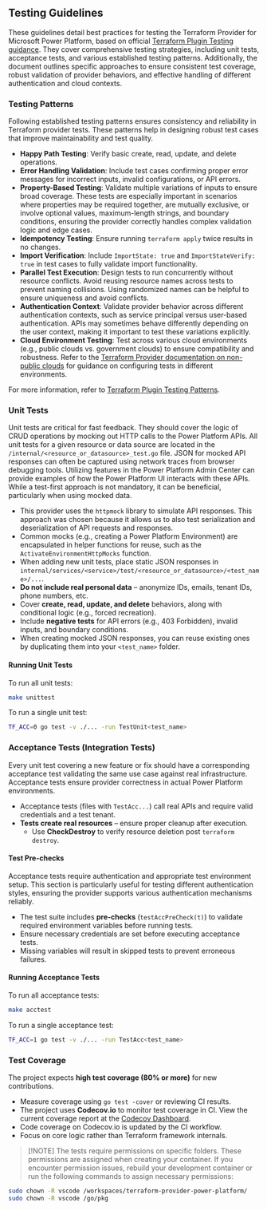 ## Testing Guidelines

These guidelines detail best practices for testing the Terraform Provider for Microsoft Power Platform, based on official [Terraform Plugin Testing guidance](https://developer.hashicorp.com/terraform/plugin/testing). They cover comprehensive testing strategies, including unit tests, acceptance tests, and various established testing patterns. Additionally, the document outlines specific approaches to ensure consistent test coverage, robust validation of provider behaviors, and effective handling of different authentication and cloud contexts.

### Testing Patterns

Following established testing patterns ensures consistency and reliability in Terraform provider tests. These patterns help in designing robust test cases that improve maintainability and test quality.

- **Happy Path Testing**: Verify basic create, read, update, and delete operations.
- **Error Handling Validation**: Include test cases confirming proper error messages for incorrect inputs, invalid configurations, or API errors.
- **Property-Based Testing**: Validate multiple variations of inputs to ensure broad coverage. These tests are especially important in scenarios where properties may be required together, are mutually exclusive, or involve optional values, maximum-length strings, and boundary conditions, ensuring the provider correctly handles complex validation logic and edge cases.
- **Idempotency Testing**: Ensure running `terraform apply` twice results in no changes.
- **Import Verification**: Include `ImportState: true` and `ImportStateVerify: true` in test cases to fully validate import functionality.
- **Parallel Test Execution**: Design tests to run concurrently without resource conflicts. Avoid reusing resource names across tests to prevent naming collisions. Using randomized names can be helpful to ensure uniqueness and avoid conflicts.
- **Authentication Context**: Validate provider behavior across different authentication contexts, such as service principal versus user-based authentication. APIs may sometimes behave differently depending on the user context, making it important to test these variations explicitly.
- **Cloud Environment Testing**: Test across various cloud environments (e.g., public clouds vs. government clouds) to ensure compatibility and robustness. Refer to the [Terraform Provider documentation on non-public clouds](https://registry.terraform.io/providers/microsoft/power-platform/latest/docs/guides/nonpublic_clouds) for guidance on configuring tests in different environments.

For more information, refer to [Terraform Plugin Testing Patterns](https://developer.hashicorp.com/terraform/plugin/testing/testing-patterns).

### Unit Tests

Unit tests are critical for fast feedback. They should cover the logic of CRUD operations by mocking out HTTP calls to the Power Platform APIs. All unit tests for a given resource or data source are located in the `/internal/<resource_or_datasource>_test.go` file. JSON for mocked API responses can often be captured using network traces from browser debugging tools. Utilizing features in the Power Platform Admin Center can provide examples of how the Power Platform UI interacts with these APIs. While a test-first approach is not mandatory, it can be beneficial, particularly when using mocked data.&#x20;

- This provider uses the `httpmock` library to simulate API responses. This approach was chosen because it allows us to also test serialization and deserialization of API requests and responses.
- Common mocks (e.g., creating a Power Platform Environment) are encapsulated in helper functions for reuse, such as the `ActivateEnvironmentHttpMocks` function.
- When adding new unit tests, place static JSON responses in `internal/services/<service>/test/<resource_or_datasource>/<test_name>/...`.
- **Do not include real personal data** – anonymize IDs, emails, tenant IDs, phone numbers, etc.
- Cover **create, read, update, and delete** behaviors, along with conditional logic (e.g., forced recreation).
- Include **negative tests** for API errors (e.g., 403 Forbidden), invalid inputs, and boundary conditions.
- When creating mocked JSON responses, you can reuse existing ones by duplicating them into your `<test_name>` folder.

#### Running Unit Tests

To run all unit tests:

```bash
make unittest
```

To run a single unit test:

```bash
TF_ACC=0 go test -v ./... -run TestUnit<test_name>
```

### Acceptance Tests (Integration Tests)

Every unit test covering a new feature or fix should have a corresponding acceptance test validating the same use case against real infrastructure. Acceptance tests ensure provider correctness in actual Power Platform environments.

- Acceptance tests (files with `TestAcc...`) call real APIs and require valid credentials and a test tenant.
- **Tests create real resources** – ensure proper cleanup after execution.
  - Use **CheckDestroy** to verify resource deletion post `terraform destroy`.

#### Test Pre-checks

Acceptance tests require authentication and appropriate test environment setup. This section is particularly useful for testing different authentication styles, ensuring the provider supports various authentication mechanisms reliably.

- The test suite includes **pre-checks** (`testAccPreCheck(t)`) to validate required environment variables before running tests.
- Ensure necessary credentials are set before executing acceptance tests.
- Missing variables will result in skipped tests to prevent erroneous failures.

#### Running Acceptance Tests

To run all acceptance tests:

```bash
make acctest
```

To run a single acceptance test:

```bash
TF_ACC=1 go test -v ./... -run TestAcc<test_name>
```

### Test Coverage

The project expects **high test coverage (80% or more)** for new contributions.

- Measure coverage using `go test -cover` or reviewing CI results.
- The project uses **Codecov.io** to monitor test coverage in CI. View the current coverage report at the [Codecov Dashboard](https://app.codecov.io/gh/microsoft/terraform-provider-power-platform).
- Code coverage on Codecov.io is updated by the CI workflow.
- Focus on core logic rather than Terraform framework internals.

> [!NOTE] The tests require permissions on specific folders. These permissions are assigned when creating your container. If you encounter permission issues, rebuild your development container or run the following commands to assign necessary permissions:

```bash
sudo chown -R vscode /workspaces/terraform-provider-power-platform/
sudo chown -R vscode /go/pkg
```

